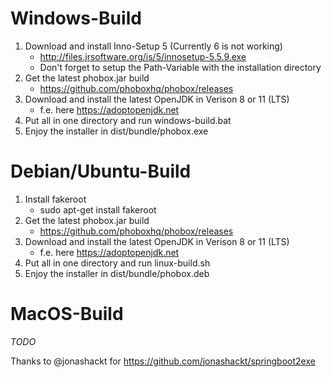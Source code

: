 # Windows-Build
 1. Download and install Inno-Setup 5 (Currently 6 is not working)
    * http://files.jrsoftware.org/is/5/innosetup-5.5.9.exe
    * Don't forget to setup the Path-Variable with the installation directory
 2. Get the latest phobox.jar build
    * https://github.com/phoboxhq/phobox/releases
 4. Download and install the latest OpenJDK in Verison 8 or 11 (LTS)
    * f.e. here https://adoptopenjdk.net
 5. Put all in one directory and run windows-build.bat
 6. Enjoy the installer in dist/bundle/phobox.exe

# Debian/Ubuntu-Build
 1. Install fakeroot
    * sudo apt-get install fakeroot
 2. Get the latest phobox.jar build
    * https://github.com/phoboxhq/phobox/releases
 4. Download and install the latest OpenJDK in Verison 8 or 11 (LTS)
    * f.e. here https://adoptopenjdk.net
 5. Put all in one directory and run linux-build.sh
 6. Enjoy the installer in dist/bundle/phobox.deb

# MacOS-Build
_TODO_

Thanks to @jonashackt for https://github.com/jonashackt/springboot2exe
